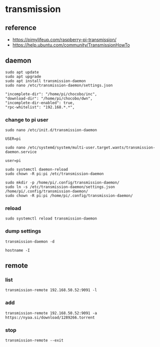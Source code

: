 # transmission

## reference

- https://pimylifeup.com/raspberry-pi-transmission/
- https://help.ubuntu.com/community/TransmissionHowTo

## daemon

```
sudo apt update
sudo apt upgrade
sudo apt install transmission-daemon
sudo nano /etc/transmission-daemon/settings.json
```
```
"incomplete-dir": "/home/pi/chocobo/inc",
"download-dir": "/home/pi/chocobo/dwn",
"incomplete-dir-enabled": true,
"rpc-whitelist": "192.168.*.*",
```

### change to pi user

```
sudo nano /etc/init.d/transmission-daemon
```
```
USER=pi
```

```
sudo nano /etc/systemd/system/multi-user.target.wants/transmission-daemon.service
```
```
user=pi
```

```
sudo systemctl daemon-reload
sudo chown -R pi:pi /etc/transmission-daemon
```

```
sudo mkdir -p /home/pi/.config/transmission-daemon/
sudo ln -s /etc/transmission-daemon/settings.json /home/pi/.config/transmission-daemon/
sudo chown -R pi:pi /home/pi/.config/transmission-daemon/
```

### reload
```
sudo systemctl reload transmission-daemon
```

### dump settings

```
transmission-daemon -d
```

```
hostname -I
```

## remote

### list

```
transmission-remote 192.168.50.52:9091 -l
```

### add
```
transmission-remote 192.168.50.52:9091 -a https://nyaa.si/download/1289266.torrent
```

### stop
```
transmission-remote --exit
```